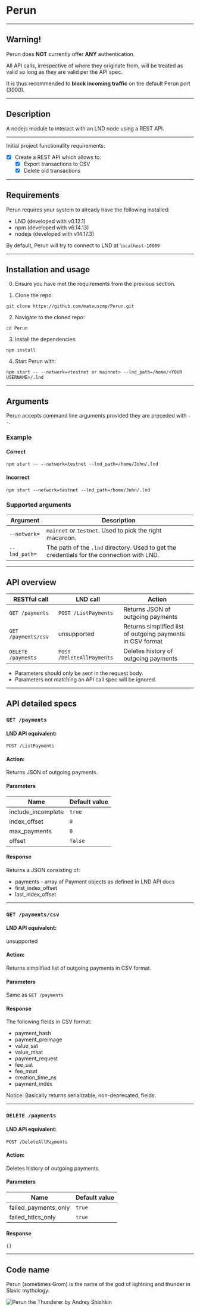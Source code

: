 # Perun

---

## Warning!

Perun does **NOT** currently offer **ANY** authentication.

All API calls, irrespective of where they originate from, will be treated as valid so long as they are valid per the API spec.

It is thus recommended to **block incoming traffic** on the default Perun port (3000).

---

## Description

A nodejs module to interact with an LND node using a REST API.

---

Initial project functionality requirements:

- [x] Create a REST API which allows to:
  - [x] Export transactions to CSV
  - [x] Delete old transactions
  
---

## Requirements

Perun requires your system to already have the following installed:
- LND (developed with v0.12.1)
- npm (developed with v6.14.13)
- nodejs (developed with v14.17.3)

By default, Perun will try to connect to LND at `localhost:10009`

---

## Installation and usage

0. Ensure you have met the requirements from the previous section.


1. Clone the repo:

`git clone https://github.com/mateuszmp/Perun.git`

2. Navigate to the cloned repo:

`cd Perun`

3. Install the dependencies:

`npm install`

4. Start Perun with: 

`npm start -- --network=<testnet or mainnet> --lnd_path=/home/<YOUR USERNAME>/.lnd`

---

## Arguments

Perun accepts command line arguments provided they are preceded with `--`.

### Example 
#### Correct
`npm start -- --network=testnet --lnd_path=/home/John/.lnd`

#### Incorrect
`npm start --network=testnet --lnd_path=/home/John/.lnd`

### Supported arguments
|Argument     |Description                                                                               |
|-------------|------------------------------------------------------------------------------------------|
|`--network=` |`mainnet` or `testnet`. Used to pick the right macaroon.                                  |
|`--lnd_path=`|The path of the `.lnd` directory. Used to get the credentials for the connection with LND.|

---

## API overview

| RESTful call        | LND call                  | Action                                                     |
|---------------------|---------------------------|------------------------------------------------------------|
| `GET /payments`     | `POST /ListPayments`      | Returns JSON of outgoing payments                          |
| `GET /payments/csv` | unsupported               | Returns simplified list of outgoing payments in CSV format |
| `DELETE /payments`  | `POST /DeleteAllPayments` | Deletes history of outgoing payments                       |

- Parameters should only be sent in the request body.
- Parameters not matching an API call spec will be ignored.

---

## API detailed specs

###     `GET /payments`

####    LND API equivalent:
`POST /ListPayments`

####    Action:
Returns JSON of outgoing payments.

####    Parameters
|Name               |Default value  |
|-------------------|---------------|
|include_incomplete |`true`         |
|index_offset       |`0`            |
|max_payments       |`0`            |
|offset             |`false`        |

####    Response
Returns a JSON consisting of:
- payments - array of Payment objects as defined in LND API docs
- first_index_offset
- last_index_offset

---

###     `GET /payments/csv`

####    LND API equivalent:
unsupported

####    Action:
Returns simplified list of outgoing payments in CSV format.

####    Parameters
Same as `GET /payments`

####    Response
The following fields in CSV format:
- payment_hash
- payment_preimage
- value_sat
- value_msat
- payment_request
- fee_sat
- fee_msat
- creation_time_ns
- payment_index

Notice:
Basically returns serializable, non-deprecated, fields.

---

###     `DELETE /payments`

####    LND API equivalent:
`POST /DeleteAllPayments`

####    Action:
Deletes history of outgoing payments.

####    Parameters
|Name                   |Default value  |
|-----------------------|---------------|
|failed_payments_only   |`true`         |
|failed_htlcs_only      |`true`         |

####    Response
`{}`

---

## Code name

Perun (sometimes Grom) is the name of the god of lightning and thunder in Slavic mythology.

![Perun the Thunderer by Andrey Shishkin](https://upload.wikimedia.org/wikipedia/commons/4/46/Perun_Gromoverzhecz_by_Andrey_Shishkin.jpg "Perun the Thunderer by Andrey Shishkin")
